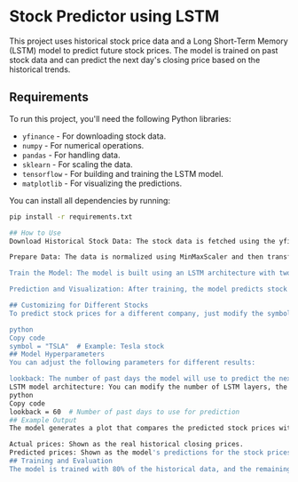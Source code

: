 # Stock Predictor using LSTM

This project uses historical stock price data and a Long Short-Term Memory (LSTM) model to predict future stock prices. The model is trained on past stock data and can predict the next day's closing price based on the historical trends.

## Requirements

To run this project, you'll need the following Python libraries:

- `yfinance` - For downloading stock data.
- `numpy` - For numerical operations.
- `pandas` - For handling data.
- `sklearn` - For scaling the data.
- `tensorflow` - For building and training the LSTM model.
- `matplotlib` - For visualizing the predictions.

You can install all dependencies by running:

```bash
pip install -r requirements.txt

## How to Use
Download Historical Stock Data: The stock data is fetched using the yfinance library. You can change the stock symbol (e.g., AAPL for Apple) in the code.

Prepare Data: The data is normalized using MinMaxScaler and then transformed into sequences of past stock prices to predict the next day's closing price.

Train the Model: The model is built using an LSTM architecture with two LSTM layers and dropout for regularization. The model is trained using the training data.

Prediction and Visualization: After training, the model predicts stock prices on the test dataset, and the predictions are visualized alongside the actual stock prices.

## Customizing for Different Stocks
To predict stock prices for a different company, just modify the symbol variable in the Main Script section to the stock ticker you want to analyze (e.g., "TSLA" for Tesla).

python
Copy code
symbol = "TSLA"  # Example: Tesla stock
## Model Hyperparameters
You can adjust the following parameters for different results:

lookback: The number of past days the model will use to predict the next day's stock price.
LSTM model architecture: You can modify the number of LSTM layers, the number of units in each layer, and the dropout rate to improve model accuracy.
python
Copy code
lookback = 60  # Number of past days to use for prediction
## Example Output
The model generates a plot that compares the predicted stock prices with the actual stock prices:

Actual prices: Shown as the real historical closing prices.
Predicted prices: Shown as the model's predictions for the stock prices.
## Training and Evaluation
The model is trained with 80% of the historical data, and the remaining 20% is used for testing. Early stopping is used to prevent overfitting by halting training if the validation loss doesn't improve for a specified number of epochs.
